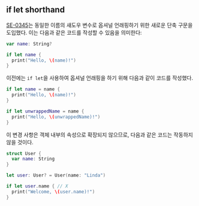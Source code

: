## if let shorthand

[SE-0345](https://github.com/apple/swift-evolution/blob/main/proposals/0345-if-let-shorthand.md)는 동일한 이름의 섀도우 변수로 옵셔널 언래핑하기 위한 새로운 단축 구문을 도입했다. 이는 다음과 같은 코드를 작성할 수 있음을 의미한다:

```swift
var name: String?

if let name {
  print("Hello, \(name)!")
}
```

이전에는 `if let`을 사용하여 옵셔널 언래핑을 하기 위해 다음과 같이 코드를 작성했다.

```swift
if let name = name {
  print("Hello, \(name)!")
}

if let unwrappedName = name {
  print("Hello, \(unwrappedName)!")
}
```

이 변경 사항은 객체 내부의 속성으로 확장되지 않으므로, 다음과 같은 코드는 작동하지 않을 것이다.

```swift
struct User {
  var name: String
}

let user: User? = User(name: "Linda")

if let user.name { // X
  print("Welcome, \(user.name)!")
}
```